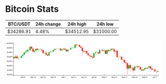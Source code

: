 # Bitcoin Stats

BTC/USDT|24h change|24h high|24h low|
|---|---|---|---|
|$34286.91|4.48%|$34512.95|$31000.00|

<img src="./chart.svg">
